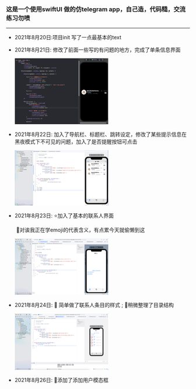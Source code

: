 ### 这是一个使用swiftUI 做的仿telegram app，自己造，代码糙，交流练习勿喷

---

* 2021年8月20日:项目init  写了一点最基本的text

* 2021年8月21日: 修改了前面一些写的有问题的地方，完成了单条信息界面

  <img src="README.assets/image-20210821195927647.png" alt="image-20210821195927647" style="zoom:25%;" />

* 2021年8月22日: 加入了导航栏、标题栏、跳转设定，修改了某些提示信息在黑夜模式下不可见的问题，加入了是否提醒按钮可点击

  <img src="README.assets/image-20210822172407366.png" alt="image-20210822172407366" style="zoom:25%;" />

* 2021年8月23日: :star:加入了基本的联系人界面

  ​							:memo:对诶我正在学emoji的代表含义，有点累今天就偷懒到这

  <img src="README.assets/image-20210823175753092.png" alt="image-20210823175753092" style="zoom:25%;" />

* 2021年8月24日: :lipstick: ​简单做了联系人条目的样式 ; :art:稍微整理了目录结构

  <img src="README.assets/image-20210824164115773.png" alt="image-20210824164115773" style="zoom:25%;" />

* 2021年8月26日: :rocket:添加了添加用户模态框

